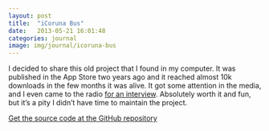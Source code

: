 ```yaml
---
layout: post
title:  "iCoruna Bus"
date:   2013-05-21 16:01:48
categories: journal
image: img/journal/icoruna-bus
---
```


I decided to share this old project that I found in my computer. It was published in the App Store two years ago and it reached almost 10k downloads in the few months it was alive. It got some attention in the media, and I even came to the radio [for an interview](http://busurbano.blogspot.com.es/2011/01/la-aplicacion-icoruna-el-bus-urbano-en.html). Absolutely worth it and fun, but it’s a pity I didn’t have time to maintain the project.

[Get the source code at the GitHub repository](http://github.com/aows/icoruna-bus)